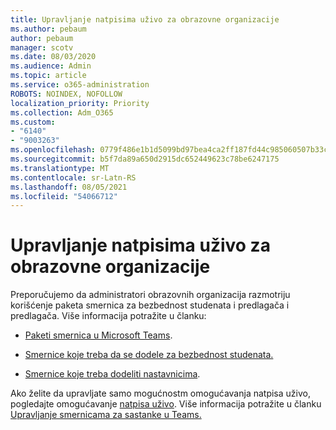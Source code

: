 ```yaml
---
title: Upravljanje natpisima uživo za obrazovne organizacije
ms.author: pebaum
author: pebaum
manager: scotv
ms.date: 08/03/2020
ms.audience: Admin
ms.topic: article
ms.service: o365-administration
ROBOTS: NOINDEX, NOFOLLOW
localization_priority: Priority
ms.collection: Adm_O365
ms.custom:
- "6140"
- "9003263"
ms.openlocfilehash: 0779f486e1b1d5099bd97bea4ca2ff187fd44c985060507b33cb00a1c6c1d4c2
ms.sourcegitcommit: b5f7da89a650d2915dc652449623c78be6247175
ms.translationtype: MT
ms.contentlocale: sr-Latn-RS
ms.lasthandoff: 08/05/2021
ms.locfileid: "54066712"
---
```

# <a name="managing-live-captions-for-education-organizations"></a>Upravljanje natpisima uživo za obrazovne organizacije

Preporučujemo da administratori obrazovnih organizacija razmotriju korišćenje paketa smernica za bezbednost studenata i predlagača i predlagača. Više informacija potražite u članku:  

- [Paketi smernica u Microsoft Teams](https://docs.microsoft.com/microsoftteams/policy-packages-edu#policy-packages-in-microsoft-teams).  
    
- [Smernice koje treba da se dodele za bezbednost studenata.](https://docs.microsoft.com/microsoftteams/policy-packages-edu#policies-that-should-be-assigned-for-student-safety)

- [Smernice koje treba dodeliti nastavnicima](https://docs.microsoft.com/microsoftteams/policy-packages-edu#policies-that-should-be-assigned-for-educators).

Ako želite da upravljate samo mogućnostm omogućavanja natpisa uživo, pogledajte omogućavanje [natpisa uživo](https://docs.microsoft.com/microsoftteams/meeting-policies-in-teams#enable-live-captions). Više informacija potražite u članku [Upravljanje smernicama za sastanke u Teams.](https://docs.microsoft.com/microsoftteams/meeting-policies-in-teams)